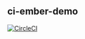## ci-ember-demo

[![CircleCI](https://circleci.com/gh/skurkus/profile/tree/feature%2FchangeProfile.svg?style=svg)](https://circleci.com/gh/skurkus/profile/tree/feature%2FchangeProfile)
